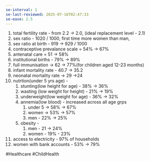 ```yaml
---
se-interval: 1
se-last-reviewed: 2025-07-16T02:47:33
se-ease: 2.5
---
```

1. total fertility rate - from 2.2 -> 2.0, (ideal replacement level - 2.1)
2. sex ratio - 1020 / 1000, first time more women than man,
3. sex ratio at birth - 919 -> 929 / 1000
4. contraceptive prevalance scale = 54% -> 67%
5. antenatal care = 51 -> 58%
6. institutional births - 79% -> 89%
7. full immunisation -> 62 -> 77%(for children aged 12-23 months)
8. infant mortality rate - 40.7 -> 35.2
9. neonatal mortality rate -> 29 ->24
10. nutrtion(under 5 yrs age) - 
	1. stunting(low height for age) - 38% -> 36%
	2. wasting (low weight for height) - 21% -> 19%
	3. underweight(low weight for age) - 36% -> 32%
	4. annemia(low blood) - increased across all age grps 
		1. under 5 -> 58% -> 67%
		2. women -> 53% -> 57%
		3. men - 22% -> 25%
	5. obesity - 
		1. men - 21 -> 24%
		2. women - 19% - 23%
11. access to electricity - 97% of households
12. women with bank accounts - 53% -> 79%

#Healthcare #ChildHealth 